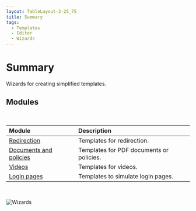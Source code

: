 ```yaml
---
layout: TableLayout-2-25_75
title: Summary
tags:
  - Templates
  - Editor
  - Wizards
---
```

# Summary

Wizards for creating simplified templates.

## Modules
<br>

| Module | Description |
| :--- | :--- |
| [Redirection](redirection/) | Templates for redirection. |
| [Documents and policies](documents/) | Templates for PDF documents or policies. |
| [Videos](videos/) | Templates for videos. |
| [Login pages](login/) | Templates to simulate login pages. |
<br>

   ![Wizards](https://cdn.phishx.io/phishx-docs/images/phishx_templates_actions_02.webp)
